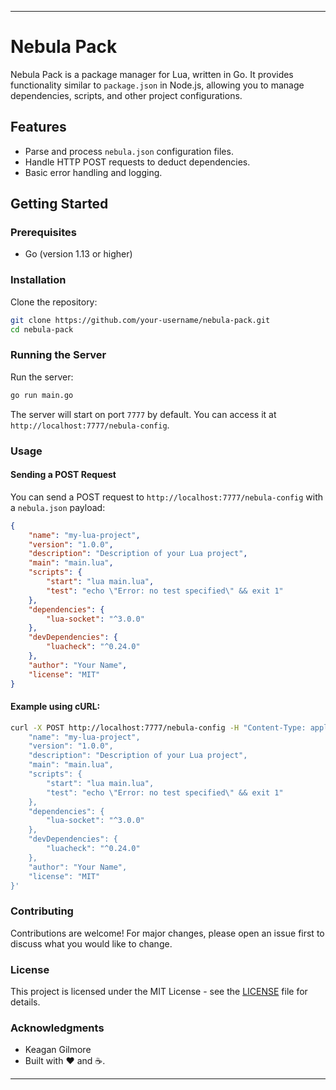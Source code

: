 
---

# Nebula Pack

Nebula Pack is a package manager for Lua, written in Go. It provides functionality similar to `package.json` in Node.js, allowing you to manage dependencies, scripts, and other project configurations.

## Features

- Parse and process `nebula.json` configuration files.
- Handle HTTP POST requests to deduct dependencies.
- Basic error handling and logging.

## Getting Started

### Prerequisites

- Go (version 1.13 or higher)

### Installation

Clone the repository:

```bash
git clone https://github.com/your-username/nebula-pack.git
cd nebula-pack
```

### Running the Server

Run the server:

```bash
go run main.go
```

The server will start on port `7777` by default. You can access it at `http://localhost:7777/nebula-config`.

### Usage

#### Sending a POST Request

You can send a POST request to `http://localhost:7777/nebula-config` with a `nebula.json` payload:

```json
{
    "name": "my-lua-project",
    "version": "1.0.0",
    "description": "Description of your Lua project",
    "main": "main.lua",
    "scripts": {
        "start": "lua main.lua",
        "test": "echo \"Error: no test specified\" && exit 1"
    },
    "dependencies": {
        "lua-socket": "^3.0.0"
    },
    "devDependencies": {
        "luacheck": "^0.24.0"
    },
    "author": "Your Name",
    "license": "MIT"
}
```

#### Example using cURL:

```bash
curl -X POST http://localhost:7777/nebula-config -H "Content-Type: application/json" -d '{
    "name": "my-lua-project",
    "version": "1.0.0",
    "description": "Description of your Lua project",
    "main": "main.lua",
    "scripts": {
        "start": "lua main.lua",
        "test": "echo \"Error: no test specified\" && exit 1"
    },
    "dependencies": {
        "lua-socket": "^3.0.0"
    },
    "devDependencies": {
        "luacheck": "^0.24.0"
    },
    "author": "Your Name",
    "license": "MIT"
}'
```

### Contributing

Contributions are welcome! For major changes, please open an issue first to discuss what you would like to change.

### License

This project is licensed under the MIT License - see the [LICENSE](LICENSE) file for details.

### Acknowledgments

- Keagan Gilmore
- Built with ❤️ and ☕.

---